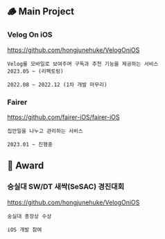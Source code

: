 ## 🪵 Main Project
### Velog On iOS
https://github.com/hongjunehuke/VelogOniOS
    
    Velog를 모바일로 보여주며 구독과 추천 기능을 제공하는 서비스
    2023.05 ~ (리팩토링)

    2022.08 ~ 2022.12 (1차 개발 마무리)

### Fairer
https://github.com/fairer-iOS/fairer-iOS

    집안일을 나누고 관리하는 서비스

    2023.01 ~ 진행중

## 🏅 Award
### 숭실대 SW/DT 새싹(SeSAC) 경진대회

https://github.com/hongjunehuke/VelogOniOS

    숭실대 총장상 수상

    iOS 개발 참여

